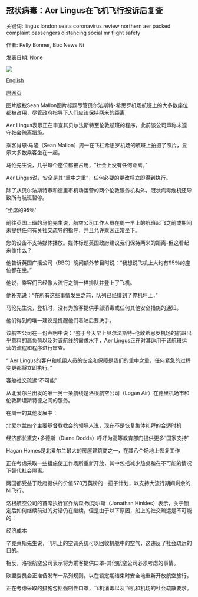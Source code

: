 ## 冠状病毒：Aer Lingus在飞机飞行投诉后复查

关键词: lingus london seats coronavirus review northern aer packed complaint passengers distancing social mr flight safety

作者: Kelly Bonner, Bbc News Ni

发表日期: None

![](https://ichef.bbci.co.uk/news/1024/branded_news/8549/production/_112112143_whatsubject.jpg)

[English](Coronavirus%3A%20Aer%20Lingus%20review%20after%20packed%20flight%20complaint.md)

[原网页](https://www.bbc.com/news/uk-northern-ireland-52539141)

图片版权Sean Mallon图片标题尽管贝尔法斯特-希思罗机场航班上的大多数座位都被占用，尽管政府指导下人们应该保持两米的距离

Aer Lingus表示正在审查其贝尔法斯特至伦敦航班的程序，此前该公司声称未遵守社会疏离措施。

乘客肖恩·马隆（Sean Mallon）周一在飞往希思罗机场的航班上拍摄了照片，显示大多数乘客坐在一起。

马伦先生说，几乎每个座位都被占用，“社会上没有任何距离。”

Aer Lingus说，安全是其“重中之重”，任何必要的更改将立即得到执行。

除了从贝尔法斯特市和德里市机场运营的两个伦敦服务机构外，冠状病毒危机还导致所有航班暂停。

'坐席的95％'

前往英国上班的马伦先生说，航空公司工作人员在周一早上的航班起飞之前或期间未提供任何有关社交疏导的指导，并且允许乘客正常坐下。

您的设备不支持媒体播放。媒体标题英国政府建议我们保持两米的距离-但这看起来像什么？

他告诉英国广播公司（BBC）晚间额外节目时说：“我想说飞机上大约有95％的座位都在坐。”

他说，乘客们已经像大流行之前一样排队并登上了飞机。

他补充说：“在所有这些事情发生之前，队列已经排到了停机坪上，”

马伦先生说，登机时，没有为旅客提供手部消毒或任何其他安全措施的通知。

他们得到的唯一建议是提醒他们着陆后要洗手。

该航空公司在一份声明中说：“鉴于今天早上贝尔法斯特–伦敦希思罗机场的航班出乎意料的高负荷以及对该航线的需求水平，Aer Lingus正在对其适用于该航班运营的流程和程序进行审查。

“ Aer Lingus的客户和机组人员的安全和保障是我们的重中之重，任何紧急的过程变更都将立即执行。”

客舱社交疏远“不可能”

从北爱尔兰出发的唯一另一条航线是洛根航空公司（Logan Air）在德里机场市和伦敦斯坦斯特德之间的服务。

在周一的其他发展中：

北爱尔兰四个主要基督教教会的领导人说，现在不是恢复集体礼拜的合适时机

经济部长黛安•多德斯（Diane Dodds）呼吁为高等教育部门提供更多“国家支持”

Hagan Homes是北爱尔兰最大的房屋建筑商之一，在其八个场地上恢复工作

正在考虑采取一些措施使工作场所重新开放，其中包括减少热桌和在不可能的情况下替代社会隔离。

两国都受益于政府提供的价值570万英镑的一揽子计划，以支持大流行期间剩余的NI飞行。

洛根航空公司的首席执行官乔纳森·欣克尔斯（Jonathan Hinkles）表示，关于锁定后如何继续前进的对话仍在继续，但是由于以下原因，船上的社交疏远是不可能的：

经济成本

辛克莱斯先生说，飞机上的空调系统可以回收机舱中的空气，这违反了社会疏远的目的。

相反，洛根航空公司表示将为乘客提供口罩-其他航空公司必须考虑的事情。

欧盟委员会正准备发布一系列规则，以在锁定期结束时安全地重新开放航空旅行。

正在考虑采取的措施包括强制性口罩，飞机消毒以及飞机和机场的社会疏散要求。